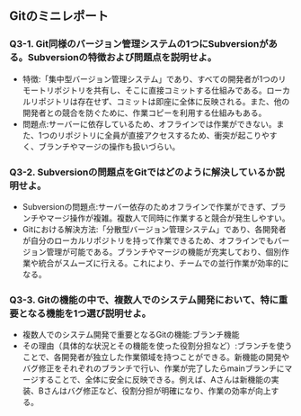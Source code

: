 ## Gitのミニレポート
### Q3-1. Git同様のバージョン管理システムの1つにSubversionがある。Subversionの特徴および問題点を説明せよ。
* 特徴:「集中型バージョン管理システム」であり、すべての開発者が1つのリモートリポジトリを共有し、そこに直接コミットする仕組みである。ローカルリポジトリは存在せず、コミットは即座に全体に反映される。また、他の開発者との競合を防ぐために、作業コピーを利用する仕組みもある。
* 問題点:サーバーに依存しているため、オフラインでは作業ができない。また、1つのリポジトリに全員が直接アクセスするため、衝突が起こりやすく、ブランチやマージの操作も扱いづらい。
### Q3-2. Subversionの問題点をGitではどのように解決しているか説明せよ。
* Subversionの問題点:サーバー依存のためオフラインで作業ができず、ブランチやマージ操作が複雑。複数人で同時に作業すると競合が発生しやすい。
* Gitにおける解決方法:「分散型バージョン管理システム」であり、各開発者が自分のローカルリポジトリを持って作業できるため、オフラインでもバージョン管理が可能である。ブランチやマージの機能が充実しており、個別作業や統合がスムーズに行える。これにより、チームでの並行作業が効率的になる。
### Q3-3. Gitの機能の中で、複数人でのシステム開発において、特に重要となる機能を1つ選び説明せよ。
* 複数人でのシステム開発で重要となるGitの機能:ブランチ機能
* その理由（具体的な状況とその機能を使った役割分担など）:ブランチを使うことで、各開発者が独立した作業領域を持つことができる。新機能の開発やバグ修正をそれぞれのブランチで行い、作業が完了したらmainブランチにマージすることで、全体に安全に反映できる。例えば、Aさんは新機能の実装、Bさんはバグ修正など、役割分担が明確になり、作業の効率が向上する。
